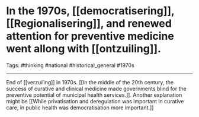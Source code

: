 # In the 1970s, [[democratisering]], [[Regionalisering]], and renewed attention for preventive medicine went allong with [[ontzuiling]].
Tags: #thinking #national #historical_general #1970s 

---

End of [[verzuiling]] in 1970s.  [[In the middle of the 20th century, the success of curative and clinical medicine made governments blind for the preventive potential of municipal health services.]]. Another explanation might be [[While privatisation and deregulation was important in curative care, in public health was democratisation more important.]]
